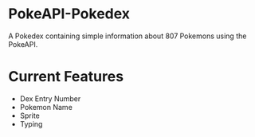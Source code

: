 # PokeAPI-Pokedex
A Pokedex containing simple information about 807 Pokemons using the PokeAPI.

# Current Features
- Dex Entry Number
- Pokemon Name
- Sprite
- Typing
